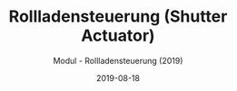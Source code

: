 ---
title: Rollladensteuerung (Shutter Actuator)
date: 2019-08-18
subtitle: Modul - Rollladensteuerung (2019)
link: https://github.com/Wilkware/ShutterActuator
image: https://opengraph.githubassets.com/30163aec73077d5c5ffc151412f88bb0bfffab396231a0cd9c274a92c51c36d4/Wilkware/ShutterActuator
---
